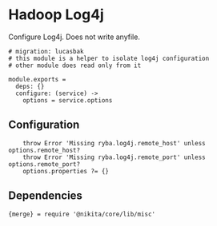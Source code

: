 
# Hadoop Log4j

Configure Log4j. Does not write anyfile.
    
    # migration: lucasbak
    # this module is a helper to isolate log4j configuration
    # other module does read only from it
    
    module.exports =
      deps: {}
      configure: (service) ->
        options = service.options

## Configuration
      
        throw Error 'Missing ryba.log4j.remote_host' unless options.remote_host?
        throw Error 'Missing ryba.log4j.remote_port' unless options.remote_port?
        options.properties ?= {}

## Dependencies

    {merge} = require '@nikita/core/lib/misc'
